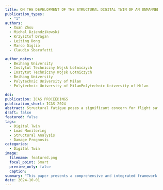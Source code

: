```yaml
---
title: ON THE DEVELOPMENT OF THE STRUCTURAL DIGITAL TWIN OF AN UNMANNED AERIAL VEHICLE
publication_types:
  - "1"
authors:
  - Xuan Zhou
  - Michal Dziendzikowski
  - Krzysztof Dragan
  - Leiting Dong
  - Marco Giglio
  - Claudio Sbarufatti

author_notes:
  - Beihang University
  - Instytut Techniczny Wojsk Lotniczych
  - Instytut Techniczny Wojsk Lotniczych
  - Beihang University
  - Polytechnic University of Milan
  - Polytechnic University of MilanPolytechnic University of Milan

doi: 
publication: ICAS PROCEEDINGS
publication_short: ICAS 2024
abstract: Structural fatigue poses a significant concern for flight safety, particularly during the later stages of service. The Airframe Digital Twin plays a pivotal role in facilitating structural damage diagnosis and prognosis by establishing a multiphysics, multiscale, and probabilistic virtual model of an as-built system. This paper presents a comprehensive and integrated framework for constructing the digital twin of an Unmanned Aerial Vehicle, incorporating load tracking, multi-level structural analysis, and probabilistic diagnosis and prognosis. Flight tests of the UAV are utilized to validate the proposed method. Results demonstrate that the digital twin can effectively predict fatigue crack growth in real-time using flight parameters as input. Furthermore, with inspection data available, the digital twin model can be updated to provide a more accurate prediction of future damage evolution. These insights offer valuable guidance for optimizing aircraft fleet maintenance strategies, thereby enhancing safety and cost-effectiveness.
draft: false
featured: false
tags:
  - Digital Twin
  - Load Monitoring
  - Structural Analysis
  - Damage Prognosis
categories:
  - Digital Twin
image:
  filename: featured.png
  focal_point: Smart
  preview_only: false
  caption: 
summary: "This paper presents a comprehensive and integrated framework for constructing the digital twin of an Unmanned Aerial Vehicle, incorporating load tracking, multi-level structural analysis, and probabilistic diagnosis and prognosis."
date: 2024-10-01
---
```

